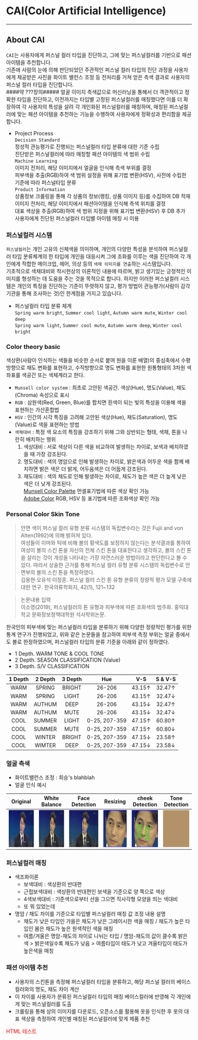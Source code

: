 # CAI(Color Artificial Intelligence)
---

## About CAI
`CAI`는 사용자에게 퍼스널 컬러 타입을 진단하고, 그에 맞는 퍼스널컬러를 기반으로 패션 아이템을 추천합니다.   
기존에 사람의 눈에 의해 판단되었던 주관적인 퍼스널 컬러 타입의 진단 과정을 사용자에게 제공받은 사진을 화이트 밸런스 조정 등 전처리를 거쳐 얻은 측색 결과로 사용자의 퍼스널 컬러 타입을 진단합니다.   
####약 ???장의##### 얼굴 이미지 측색값으로 머신러닝을 통해서 더 객관적이고 정확한 타입을 진단하고, 이전까지는 타입별 고정된 퍼스널컬러를 매칭했다면 이를 더 확장하여 각 사용자의 특성을 살려 각 개인화된 퍼스널컬러를 매칭하며, 매칭된 퍼스널컬러에 맞는 패션 아이템을 추천하는 기능을 수행하여 사용자에게 정확성과 편리함을 제공합니다.   
- Project Process   
`Decision Standard`   
정성적 관능평가로 진행되는 퍼스널컬러 타입 분류에 대한 기준 수립   
진단받은 퍼스널컬러에 따라 매칭할 패션 아이템의 색 범위 수립   
`Machine Learning`   
이미지 전처리, 해당 이미지에서 얼굴을 인식해 측색 부위를 결정   
피부색을 추출(RGB)하여 색 범위 설정을 위해 표기법 변환(HSV), 사전에 수립한 기준에 따라 퍼스널타입 분류   
`Product Information`   
상품정보 크롤링을 통해 각 상품의 정보(랭킹, 상품 이미지 등)를 수집하여 DB 적재   
이미지 전처리, 해당 이미지에서 패션아이템을 인식해 측색 위치를 결정   
대표 색상을 추출(RGB)하여 색 범위 지정을 위해 표기법 변환(HSV) 후 DB 추가   
사용자에게 진단된 퍼스널컬러 타입별 아이템 매칭 시 이용


### 퍼스널컬러 시스템   
`퍼스널컬러`는 개인 고유의 신체색을 의미하며, 개인의 다양한 특성을 분석하여 퍼스널컬러 타입 분류체계의 한 타입에 개인을 대응시켜 그에 조화를 이루는 색을 진단하여 각 개인에게 적합한 메이크업, 헤어, 의상 등의 `색채 이미지를 연출`하는 시스템입니다.   
기초적으로 색채대비와 착시현상의 이론적인 내용에 따르며, 밝고 생기있는 긍정적인 이미지를 형성하는 데 도움을 주는 것을 목적으로 합니다. 하지만 이러한 퍼스널컬러 시스템은 개인의 특징을 진단하는 기준이 뚜렷하지 않고, 평가 방법이 관능평가(사람이 감각기관을 통해 조사하는 것)인 한계점을 가지고 있습니다.   
- 퍼스널컬러 타입 분류 체계   
`Spring warm bright`, `Summer cool light`, `Autumn warm mute`, `Winter cool deep`   
`Spring warm light`, `Summer cool mute`, `Autumn warm deep`, `Winter cool bright`   


### Color theory basic
색상환(사람이 인식하는 색들을 비슷한 순서로 붙여 원을 이룬 배열)의 중심축에서 수평방향으로 채도 변화를 표현하고, 수직방향으로 명도 변화를 표현한 원통형태의 3차원 색좌표를 색공간 또는 색체계라고 한다.   
- `Munsell color system` : 최초로 고안된 색공간. 색상(Hue), 명도(Value), 채도(Chroma) 속성으로 표시   
- `RGB` : 삼원색(Red, Green, Blue)를 합치면 흰색이 되는 빛의 특성을 이용해 색을 표현하는 가산혼합법   
- `HSV` : 인간의 시각 특징을 고려해 고안된 색상(Hue), 채도(Saturation), 명도(Value)로 색을 표현하는 방법   
- `색채대비` : 특정 색 요소의 특징을 강조하기 위해 그와 상반되는 형태, 색채, 톤을 나란히 배치하는 행위   
  1. 색상대비 : 서로 색상이 다른 색을 비교하여 발생하는 차이로, 보색과 배치하였을 때 가장 강조된다.   
  1. 명도대비 : 색의 명암으로 인해 발생하는 차이로, 밝은색과 어두운 색을 함께 배치하면 밝은 색은 더 밝게, 어두움색은 더 어둡게 강조된다.   
  1. 채도대비 : 색의 채도로 인해 발생하는 차이로, 채도가 높은 색은 더 높게 낮은 색은 더 낮게 강조된다.   
[Munsell Color Palette](http://pteromys.melonisland.net/munsell/) 먼셀표기법에 따른 색상 확인 가능   
[Adobe Color](https://color.adobe.com/ko/create) RGB, HSV 등 표기법에 따른 조화색상 확인 가능   

### Personal Color Skin Tone
> 안면 색이 퍼스널 컬러 유형 분류 시스템의 독립변수라는 것은 Fujii and von Alten(1992)에 의해 밝혀져 있다.   
> 여성들이 이마와 턱에 비해 볼의 황색도를 보정하지 않는다는 분석결과를 통하여 여성이 볼의 스킨 톤을 자신의 전체 스킨 톤을 대표한다고 생각하고, 볼의 스킨 톤을 살리는 것이 개성을 나타내는 가장 자연스러운 방법이라고 판단한다고 볼 수 있다. 따라서 상술한 근거를 통해 퍼스널 컬러 유형 분류 시스템의 독립변수로 안면부의 볼의 스킨 톤을 특정하였다.   
> 김용현·오유석·이정훈. 퍼스널 컬러 스킨 톤 유형 분류의 정량적 평가 모델 구축에 대한 연구. 한국의류학회지, 42(1), 121~132
    
> 논문내용 입력   
> 이소영(2019), 퍼스널컬러의 톤 유형과 피부색에 따른 조화색의 범주화. 홍익대학교 문화정보정책대학원 석사학위논문.

한국인의 피부색에 맞는 퍼스널컬러 타입을 분류하기 위해 다양한 정량적인 평가를 위한 통계 연구가 진행되었고, 위와 같은 논문들을 참고하여 피부색 측정 부위는 얼굴 중에서도 볼로 한정하였으며, 퍼스널컬러 타입의 분류 기준을 아래와 같이 정하였다.   
- 1 Depth. WARM TONE & COOL TONE   
- 2 Depth. SEASON CLASSIFICATION (Value)   
- 3 Depth. S/V CLASSIFICATION   

1 Depth|2 Depth|3 Depth|Hue|V-S|S & V-S
:---:|:---:|:---:|:---:|:---:|:---:
WARM|SPRING|BRIGHT|26-206|43.15↑|32.47↑
WARM|SPRING|LIGHT|26-206|43.15↑|32.47↓
WARM|AUTHUM|DEEP|26-206|43.15↓|32.47↑
WARM|AUTHUM|MUTE|26-206|43.15↓|32.47↓
COOL|SUMMER|LIGHT|0-25, 207-359|47.15↑|60.80↑
COOL|SUMMER|MUTE|0-25, 207-359|47.15↑|60.80↓
COOL|WINTER|BRIGHT|0-25, 207-359|47.15↓|23.58↑
COOL|WIMTER|DEEP|0-25, 207-359|47.15↓|23.58↓


### 얼굴 측색
- 화이트밸런스 조정 : 희승's blahblah 
- 얼굴 인식 예시   

Original|White Balance|Face Detection|Resizing|cheek Detection|Tone Detection
:---:|:---:|:---:|:---:|:---:|:---:
<img src="jay/img/original.jpg" height=100>|<img src="jay/img/wb_convert.jpg" height=100>|<img src="jay/img/wb_convert1.jpg" height=100>|<img src="jay/img/wb_convert2.jpg" height=100></img>|<img src="jay/img/wb_convert3.jpg" height=100></img>|<img src="jay/img/wb_convert4_color.jpg" height=100></img>

### 퍼스널컬러 매칭
- 색조화이론   
  - 보색대비 : 색상환의 반대편   
  - 근접보색대비 : 색상환의 반대편인 보색을 기준으로 양 쪽으로 색상   
  - 4색보색대비 : 기준색으로부터 선을 그으면 직사각형 모양을 띄는 색대비   
  - 또 뭐 있었는데   
- 명암 / 채도 차이를 기준으로 타입별 퍼스널컬러 매칭 값 조정 내용 설명   
  - 채도가 낮은 타입인 가을은 채도가 낮은 그레이시한 색을 매칭 / 채도가 높은 타입인 봄은 채도가 높은 원색적인 색을 매칭   
  - 여름/겨울은 명암-채도의 차이로 나뉘는 타입 / 명암-채도의 값이 클수록 밝은 색 > 밝은색일수록 채도가 낮음 > 여름타입이 태도가 낮고 겨울타입이 태도가 높은색을 매칭   	

### 패션 아이템 추천
- 사용자의 스킨톤을 측정해 퍼스널컬러 타입을 분류하고, 해당 퍼스널 컬러의 베이스컬러와의 명도, 채도 차이 계산   
- 이 차이를 사용자가 분류된 퍼스널컬러 타입의 매칭 베이스컬러에 반영해 각 개인에게 맞는 퍼스널컬러를 도출   
- 크롤링을 통해 상의 이미지를 다운로드, 오픈소스를 활용해 옷을 인식한 후 옷의 대표 색상을 측정하여 개인별 매칭된 퍼스널컬러에 맞게 제품 추천   




<font color=red>HTML 테스트</font>

